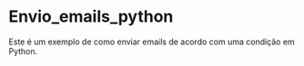 # Envio_emails_python
Este é um exemplo de como enviar emails de acordo com uma condição em Python.
